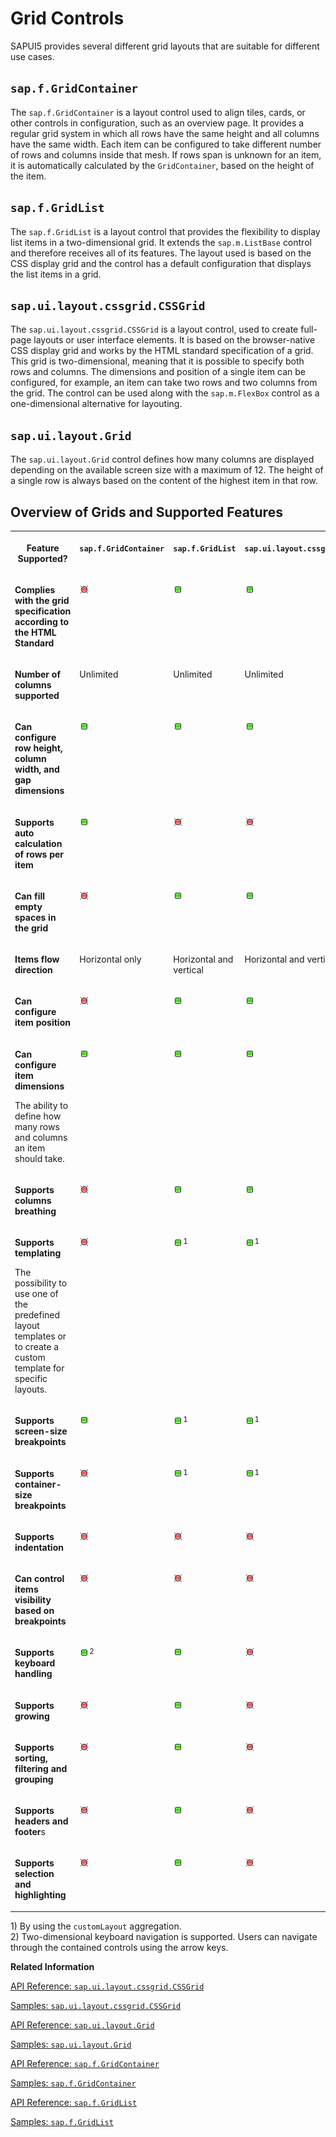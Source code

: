 <!-- loio32d4b9c2b981425dbc374d3e9d5d0c2e -->

# Grid Controls

SAPUI5 provides several different grid layouts that are suitable for different use cases.



<a name="loio32d4b9c2b981425dbc374d3e9d5d0c2e__section_r2d_sdw_hhb"/>

## `sap.f.GridContainer`

The `sap.f.GridContainer` is a layout control used to align tiles, cards, or other controls in configuration, such as an overview page. It provides a regular grid system in which all rows have the same height and all columns have the same width. Each item can be configured to take different number of rows and columns inside that mesh. If rows span is unknown for an item, it is automatically calculated by the `GridContainer`, based on the height of the item.



<a name="loio32d4b9c2b981425dbc374d3e9d5d0c2e__section_vmk_v43_4fb"/>

## `sap.f.GridList`

The `sap.f.GridList` is a layout control that provides the flexibility to display list items in a two-dimensional grid. It extends the `sap.m.ListBase` control and therefore receives all of its features. The layout used is based on the CSS display grid and the control has a default configuration that displays the list items in a grid.



<a name="loio32d4b9c2b981425dbc374d3e9d5d0c2e__section_b1w_bp3_4fb"/>

## `sap.ui.layout.cssgrid.CSSGrid`

The `sap.ui.layout.cssgrid.CSSGrid` is a layout control, used to create full-page layouts or user interface elements. It is based on the browser-native CSS display grid and works by the HTML standard specification of a grid. This grid is two-dimensional, meaning that it is possible to specify both rows and columns. The dimensions and position of a single item can be configured, for example, an item can take two rows and two columns from the grid. The control can be used along with the `sap.m.FlexBox` control as a one-dimensional alternative for layouting.



<a name="loio32d4b9c2b981425dbc374d3e9d5d0c2e__section_xlx_bp3_4fb"/>

## `sap.ui.layout.Grid`

The `sap.ui.layout.Grid` control defines how many columns are displayed depending on the available screen size with a maximum of 12. The height of a single row is always based on the content of the highest item in that row.



<a name="loio32d4b9c2b981425dbc374d3e9d5d0c2e__section_csk_543_4fb"/>

## Overview of Grids and Supported Features


<table>
<tr>
<th valign="top">

 **Feature Supported?** 



</th>
<th valign="top">

 `sap.f.GridContainer` 



</th>
<th valign="top">

 `sap.f.GridList` 



</th>
<th valign="top">

 `sap.ui.layout.cssgrid.CSSGrid` 



</th>
<th valign="top">

 `sap.ui.layout.Grid` 



</th>
</tr>
<tr>
<td valign="top">

 **Complies with the grid specification according to the HTML Standard** 



</td>
<td valign="top">

 ![No](../02_Read-Me-First/images/Red_Led_5befb5a.gif) 



</td>
<td valign="top">

 ![Yes](../02_Read-Me-First/images/Green_Led_3cb17ee.gif) 



</td>
<td valign="top">

 ![Yes](../02_Read-Me-First/images/Green_Led_3cb17ee.gif) 



</td>
<td valign="top">

 ![No](../02_Read-Me-First/images/Red_Led_5befb5a.gif) 



</td>
</tr>
<tr>
<td valign="top">

 **Number of columns supported** 



</td>
<td valign="top">

Unlimited



</td>
<td valign="top">

Unlimited



</td>
<td valign="top">

Unlimited



</td>
<td valign="top">

Up to 12



</td>
</tr>
<tr>
<td valign="top">

 **Can configure row height, column width, and gap dimensions** 



</td>
<td valign="top">

 ![Yes](../02_Read-Me-First/images/Green_Led_3cb17ee.gif) 



</td>
<td valign="top">

 ![Yes](../02_Read-Me-First/images/Green_Led_3cb17ee.gif) 



</td>
<td valign="top">

 ![Yes](../02_Read-Me-First/images/Green_Led_3cb17ee.gif) 



</td>
<td valign="top">

 ![No](../02_Read-Me-First/images/Red_Led_5befb5a.gif) 



</td>
</tr>
<tr>
<td valign="top">

 **Supports auto calculation of rows per item** 



</td>
<td valign="top">

 ![Yes](../02_Read-Me-First/images/Green_Led_3cb17ee.gif) 



</td>
<td valign="top">

 ![No](../02_Read-Me-First/images/Red_Led_5befb5a.gif) 



</td>
<td valign="top">

 ![No](../02_Read-Me-First/images/Red_Led_5befb5a.gif) 



</td>
<td valign="top">

 ![No](../02_Read-Me-First/images/Red_Led_5befb5a.gif) 



</td>
</tr>
<tr>
<td valign="top">

 **Can fill empty spaces in the grid** 



</td>
<td valign="top">

 ![No](../02_Read-Me-First/images/Red_Led_5befb5a.gif) 



</td>
<td valign="top">

 ![Yes](../02_Read-Me-First/images/Green_Led_3cb17ee.gif) 



</td>
<td valign="top">

 ![Yes](../02_Read-Me-First/images/Green_Led_3cb17ee.gif) 



</td>
<td valign="top">

 ![No](../02_Read-Me-First/images/Red_Led_5befb5a.gif) 



</td>
</tr>
<tr>
<td valign="top">

 **Items flow direction** 



</td>
<td valign="top">

Horizontal only



</td>
<td valign="top">

Horizontal and vertical



</td>
<td valign="top">

Horizontal and vertical



</td>
<td valign="top">

Horizontal only



</td>
</tr>
<tr>
<td valign="top">

 **Can configure item position** 



</td>
<td valign="top">

 ![No](../02_Read-Me-First/images/Red_Led_5befb5a.gif) 



</td>
<td valign="top">

 ![Yes](../02_Read-Me-First/images/Green_Led_3cb17ee.gif) 



</td>
<td valign="top">

 ![Yes](../02_Read-Me-First/images/Green_Led_3cb17ee.gif) 



</td>
<td valign="top">

 ![No](../02_Read-Me-First/images/Red_Led_5befb5a.gif) 



</td>
</tr>
<tr>
<td valign="top">

**Can configure item dimensions**

The ability to define how many rows and columns an item should take.



</td>
<td valign="top">

 ![Yes](../02_Read-Me-First/images/Green_Led_3cb17ee.gif) 



</td>
<td valign="top">

 ![Yes](../02_Read-Me-First/images/Green_Led_3cb17ee.gif) 



</td>
<td valign="top">

 ![Yes](../02_Read-Me-First/images/Green_Led_3cb17ee.gif) 



</td>
<td valign="top">

 ![No](../02_Read-Me-First/images/Red_Led_5befb5a.gif) 



</td>
</tr>
<tr>
<td valign="top">

 **Supports columns breathing** 



</td>
<td valign="top">

 ![No](../02_Read-Me-First/images/Red_Led_5befb5a.gif) 



</td>
<td valign="top">

 ![Yes](../02_Read-Me-First/images/Green_Led_3cb17ee.gif) 



</td>
<td valign="top">

 ![Yes](../02_Read-Me-First/images/Green_Led_3cb17ee.gif) 



</td>
<td valign="top">

 ![Yes](../02_Read-Me-First/images/Green_Led_3cb17ee.gif) 



</td>
</tr>
<tr>
<td valign="top">

**Supports templating**

The possibility to use one of the predefined layout templates or to create a custom template for specific layouts.



</td>
<td valign="top">

 ![No](../02_Read-Me-First/images/Red_Led_5befb5a.gif) 



</td>
<td valign="top">

 ![Yes](../02_Read-Me-First/images/Green_Led_3cb17ee.gif)<sup>1</sup> 



</td>
<td valign="top">

 ![Yes](../02_Read-Me-First/images/Green_Led_3cb17ee.gif)<sup>1</sup> 



</td>
<td valign="top">

 ![No](../02_Read-Me-First/images/Red_Led_5befb5a.gif) 



</td>
</tr>
<tr>
<td valign="top">

 **Supports screen-size breakpoints** 



</td>
<td valign="top">

 ![Yes](../02_Read-Me-First/images/Green_Led_3cb17ee.gif) 



</td>
<td valign="top">

 ![Yes](../02_Read-Me-First/images/Green_Led_3cb17ee.gif)<sup>1</sup> 



</td>
<td valign="top">

 ![Yes](../02_Read-Me-First/images/Green_Led_3cb17ee.gif)<sup>1</sup> 



</td>
<td valign="top">

 ![Yes](../02_Read-Me-First/images/Green_Led_3cb17ee.gif) 



</td>
</tr>
<tr>
<td valign="top">

 **Supports container-size breakpoints** 



</td>
<td valign="top">

 ![No](../02_Read-Me-First/images/Red_Led_5befb5a.gif) 



</td>
<td valign="top">

 ![Yes](../02_Read-Me-First/images/Green_Led_3cb17ee.gif)<sup>1</sup> 



</td>
<td valign="top">

 ![Yes](../02_Read-Me-First/images/Green_Led_3cb17ee.gif)<sup>1</sup> 



</td>
<td valign="top">

 ![Yes](../02_Read-Me-First/images/Green_Led_3cb17ee.gif) 



</td>
</tr>
<tr>
<td valign="top">

 **Supports indentation** 



</td>
<td valign="top">

 ![No](../02_Read-Me-First/images/Red_Led_5befb5a.gif) 



</td>
<td valign="top">

 ![No](../02_Read-Me-First/images/Red_Led_5befb5a.gif) 



</td>
<td valign="top">

 ![No](../02_Read-Me-First/images/Red_Led_5befb5a.gif) 



</td>
<td valign="top">

 ![Yes](../02_Read-Me-First/images/Green_Led_3cb17ee.gif) 



</td>
</tr>
<tr>
<td valign="top">

 **Can control items visibility based on breakpoints** 



</td>
<td valign="top">

 ![No](../02_Read-Me-First/images/Red_Led_5befb5a.gif) 



</td>
<td valign="top">

 ![No](../02_Read-Me-First/images/Red_Led_5befb5a.gif) 



</td>
<td valign="top">

 ![No](../02_Read-Me-First/images/Red_Led_5befb5a.gif) 



</td>
<td valign="top">

 ![Yes](../02_Read-Me-First/images/Green_Led_3cb17ee.gif) 



</td>
</tr>
<tr>
<td valign="top">

 **Supports keyboard handling** 



</td>
<td valign="top">

 ![Yes](../02_Read-Me-First/images/Green_Led_3cb17ee.gif)<sup>2</sup> 



</td>
<td valign="top">

 ![Yes](../02_Read-Me-First/images/Green_Led_3cb17ee.gif) 



</td>
<td valign="top">

 ![No](../02_Read-Me-First/images/Red_Led_5befb5a.gif) 



</td>
<td valign="top">

 ![No](../02_Read-Me-First/images/Red_Led_5befb5a.gif) 



</td>
</tr>
<tr>
<td valign="top">

 **Supports growing** 



</td>
<td valign="top">

 ![No](../02_Read-Me-First/images/Red_Led_5befb5a.gif) 



</td>
<td valign="top">

 ![Yes](../02_Read-Me-First/images/Green_Led_3cb17ee.gif) 



</td>
<td valign="top">

 ![No](../02_Read-Me-First/images/Red_Led_5befb5a.gif) 



</td>
<td valign="top">

 ![No](../02_Read-Me-First/images/Red_Led_5befb5a.gif) 



</td>
</tr>
<tr>
<td valign="top">

 **Supports sorting, filtering and grouping** 



</td>
<td valign="top">

 ![No](../02_Read-Me-First/images/Red_Led_5befb5a.gif) 



</td>
<td valign="top">

 ![Yes](../02_Read-Me-First/images/Green_Led_3cb17ee.gif) 



</td>
<td valign="top">

 ![No](../02_Read-Me-First/images/Red_Led_5befb5a.gif) 



</td>
<td valign="top">

 ![No](../02_Read-Me-First/images/Red_Led_5befb5a.gif) 



</td>
</tr>
<tr>
<td valign="top">

 **Supports headers and footer**s



</td>
<td valign="top">

 ![No](../02_Read-Me-First/images/Red_Led_5befb5a.gif) 



</td>
<td valign="top">

 ![Yes](../02_Read-Me-First/images/Green_Led_3cb17ee.gif) 



</td>
<td valign="top">

 ![No](../02_Read-Me-First/images/Red_Led_5befb5a.gif) 



</td>
<td valign="top">

 ![No](../02_Read-Me-First/images/Red_Led_5befb5a.gif) 



</td>
</tr>
<tr>
<td valign="top">

 **Supports selection and highlighting** 



</td>
<td valign="top">

 ![No](../02_Read-Me-First/images/Red_Led_5befb5a.gif) 



</td>
<td valign="top">

 ![Yes](../02_Read-Me-First/images/Green_Led_3cb17ee.gif) 



</td>
<td valign="top">

 ![No](../02_Read-Me-First/images/Red_Led_5befb5a.gif) 



</td>
<td valign="top">

 ![No](../02_Read-Me-First/images/Red_Led_5befb5a.gif) 



</td>
</tr>
</table>

1\) By using the `customLayout` aggregation.  
 2\) Two-dimensional keyboard navigation is supported. Users can navigate through the contained controls using the arrow keys.

**Related Information**  


[API Reference: `sap.ui.layout.cssgrid.CSSGrid`](https://ui5.sap.com/#/api/sap.ui.layout.cssgrid.CSSGrid)

[Samples: `sap.ui.layout.cssgrid.CSSGrid`](https://ui5.sap.com/#/entity/sap.ui.layout.cssgrid.CSSGrid)

[API Reference: `sap.ui.layout.Grid`](https://ui5.sap.com/#/api/sap.ui.layout.Grid)

[Samples: `sap.ui.layout.Grid`](https://ui5.sap.com/#/entity/sap.ui.layout.Grid)

[API Reference: `sap.f.GridContainer`](https://ui5.sap.com/#/api/sap.f.GridContainer)

[Samples: `sap.f.GridContainer`](https://ui5.sap.com/#/entity/sap.f.GridContainer)

[API Reference: `sap.f.GridList`](https://ui5.sap.com/#/api/sap.f.GridList)

[Samples: `sap.f.GridList`](https://ui5.sap.com/#/entity/sap.f.GridList)

